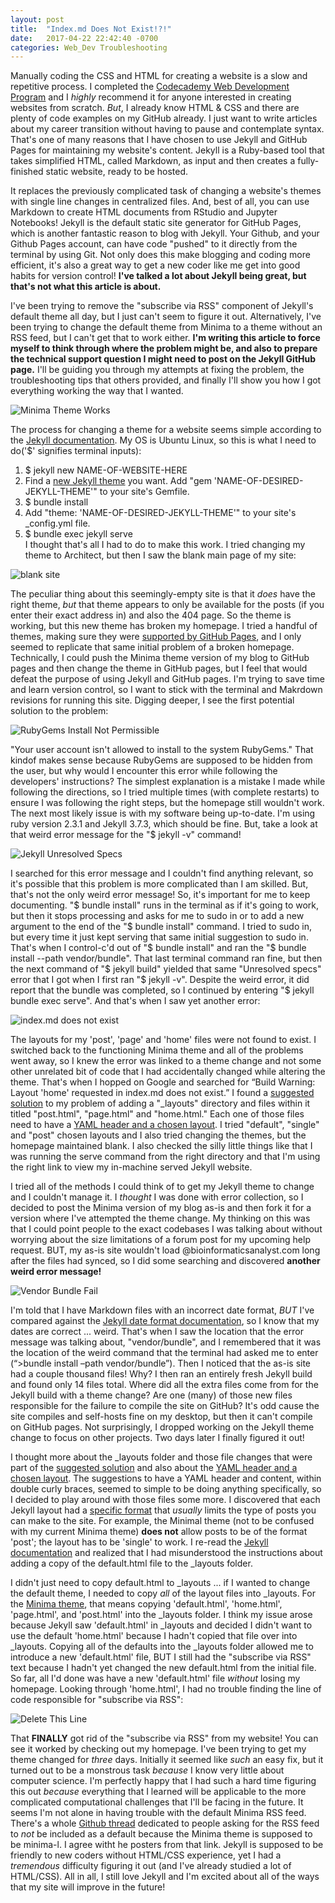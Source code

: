 ```yaml
---
layout: post
title:  "Index.md Does Not Exist!?!"
date:   2017-04-22 22:42:40 -0700
categories: Web_Dev Troubleshooting
---
```

Manually coding the CSS and HTML for creating a website is a slow and repetitive process. I completed the [Codecademy Web Development Program] and I *highly* recommend it for anyone interested in creating websites from scratch. *But*, I already know HTML & CSS and there are plenty of code examples on my GitHub already. I just want to write articles about my career transition without having to pause and contemplate syntax. That's one of many reasons that I have chosen to use Jekyll and GitHub Pages for maintaining my website's content. Jekyll is a Ruby-based tool that takes simplified HTML, called Markdown, as input and then creates a fully-finished static website, ready to be hosted.

It replaces the previously complicated task of changing a website's themes with single line changes in centralized files. And, best of all, you can use Markdown to create HTML documents from RStudio and Jupyter Notebooks! Jekyll is the default static site generator for GitHub Pages, which is another fantastic reason to blog with Jekyll. Your Github, and your Github Pages account, can have code "pushed" to it directly from the terminal by using Git. Not only does this make blogging and coding more efficient, it's also a great way to get a new coder like me get into good habits for version control! **I've talked a lot about Jekyll being great, but that's not what this article is about.**  

I've been trying to remove the "subscribe via RSS" component of Jekyll's default theme all day, but I just can't seem to figure it out. Alternatively, I've been trying to change the default theme from Minima to a theme without an RSS feed, but I can't get that to work either. **I'm writing this article to force myself to think through where the problem might be, and also to prepare the technical support question I might need to post on the Jekyll GitHub page.** I'll be guiding you through my attempts at fixing the problem, the troubleshooting tips that others provided, and finally I'll show you how I got everything working the way that I wanted.

![Minima Theme Works]({{"/assets/jekyll_theme/jekyll_welcome.png"}})

The process for changing a theme for a website seems simple according to the [Jekyll documentation]. My OS is Ubuntu Linux, so this is what I need to do('$' signifies terminal inputs):
1. $ jekyll new NAME-OF-WEBSITE-HERE
2. Find a [new Jekyll theme] you want. Add "gem 'NAME-OF-DESIRED-JEKYLL-THEME'" to your site's Gemfile.
3. $ bundle install
4. Add "theme: 'NAME-OF-DESIRED-JEKYLL-THEME'" to your site's _config.yml file.
5. $ bundle exec jekyll serve  
I thought that's all I had to do to make this work. I tried changing my theme to Architect, but then I saw the blank main page of my site:

![blank site]({{"/assets/jekyll_theme/home_not_exist.png"}})

The peculiar thing about this seemingly-empty site is that it *does* have the right theme, *but* that theme appears to only be available for the posts (if you enter their exact address in) and also the 404 page. So the theme is working, but this new theme has broken my homepage. I tried a handful of themes, making sure they were [supported by GitHub Pages], and I only seemed to replicate that same initial problem of a broken homepage. Technically, I could push the Minima theme version of my blog to GitHub pages and then change the theme in GitHub pages, but I feel that would defeat the purpose of using Jekyll and GitHub pages. I'm trying to save time and learn version control, so I want to stick with the terminal and Makrdown revisions for running this site. Digging deeper, I see the first potential solution to the problem:   

![RubyGems Install Not Permissible]({{"/assets/jekyll_theme/theme_no_permission.png"}})

"Your user account isn't allowed to install to the system RubyGems." That kindof makes sense because RubyGems are supposed to be hidden from the user, but why would I encounter this error while following the developers' instructions? The simplest explanation is a mistake I made while following the directions, so I tried multiple times (with complete restarts) to ensure I was following the right steps, but the homepage still wouldn't work. The next most likely issue is with my software being up-to-date. I'm using ruby version 2.3.1 and Jekyll 3.7.3, which should be fine. But, take a look at that weird error message for the "$ jekyll -v" command!

![Jekyll Unresolved Specs]({{"/assets/jekyll_theme/theme_unresolved_specs.png"}})

I searched for this error message and I couldn't find anything relevant, so it's possible that this problem is more complicated than I am skilled. But, that's not the only weird error message! So, it's important for me to keep documenting. "$ bundle install" runs in the terminal as if it's going to work, but then it stops processing and asks for me to sudo in or to add a new argument to the end of the "$ bundle install" command. I tried to sudo in, but every time it just kept serving that same initial suggestion to sudo in. That's when I control-c'd out of "$ bundle install" and ran the "$ bundle install --path vendor/bundle". That last terminal command ran fine, but then the next command of "$ jekyll build" yielded that same "Unresolved specs" error that I got when I first ran "$ jekyll -v". Despite the weird error, it did report that the bundle was completed, so I continued by entering "$ jekyll bundle exec serve". And that's when I saw yet another error:

![index.md does not exist]({{"/assets/jekyll_theme/page_not_exist.png"}})

The layouts for my 'post', 'page' and 'home' files were not found to exist. I switched back to the functioning Minima theme and all of the problems went away, so I knew the error was linked to a theme change and not some other unrelated bit of code that I had accidentally changed while altering the theme. That's when I hopped on Google and searched for “Build Warning: Layout 'home' requested in index.md does not exist.” I found a [suggested solution] to my problem of adding a "_layouts" directory and files within it titled "post.html", "page.html" and "home.html." Each one of those files need to have a [YAML header and a chosen layout]. I tried "default", "single" and "post" chosen layouts and I also tried changing the themes, but the homepage maintained blank. I also checked the silly little things like that I was running the serve command from the right directory and that I'm using the right link to view my in-machine served Jekyll website.

I tried all of the methods I could think of to get my Jekyll theme to change and I couldn't manage it. I *thought* I was done with error collection, so I decided to post the Minima version of my blog as-is and then fork it for a version where I've attempted the theme change. My thinking on this was that I could point people to the exact codebases I was talking about without worrying about the size limitations of a forum post for my upcoming help request. BUT, my as-is site wouldn't load @bioinformaticsanalyst.com long after the files had synced, so I did some searching and discovered **another weird error message!**

![Vendor Bundle Fail]({{"/assets/jekyll_theme/vendor_bundle_fail.png"}})

I'm told that I have Markdown files with an incorrect date format, *BUT* I've compared against the [Jekyll date format documentation], so I know that my dates are correct ... weird. That's when I saw the location that the error message was talking about, "vendor/bundle", and I remembered that it was the location of the weird command that the terminal had asked me to enter (“>bundle install –path vendor/bundle”). Then I noticed that the as-is site had a couple thousand files! Why? I then ran an entirely fresh Jekyll build and found only 14 files total. Where did all the extra files come from for the Jekyll build with a theme change? Are one (many) of those new files responsible for the failure to compile the site on GitHub? It's odd cause the site compiles and self-hosts fine on my desktop, but then it can't compile on GitHub pages. Not surprisingly, I dropped working on the Jekyll theme change to focus on other projects. Two days later I finally figured it out!

I thought more about the _layouts folder and those file changes that were part of the [suggested solution] and also about the [YAML header and a chosen layout]. The suggestions to have a YAML header and content, within double curly braces, seemed to simple to be doing anything specifically, so I decided to play around with those files some more. I discovered that each Jekyll layout had a [specific format] that *usually* limits the type of posts you can make to the site. For example, the Minimal theme (not to be confused with my current Minima theme) **does not** allow posts to be of the format 'post'; the layout has to be 'single' to work. I re-read the [Jekyll documentation] and realized that I had misunderstood the instructions about adding a copy of the default.html file to the _layouts folder.

I didn't just need to copy default.html to _layouts ... if I wanted to change the default theme, I needed to copy *all* of the layout files into _layouts. For the [Minima theme], that means copying 'default.html', 'home.html', 'page.html', and 'post.html' into the _layouts folder. I think my issue arose because Jekyll saw 'default.html' in _layouts and decided I didn't want to use the default 'home.html' because I hadn't copied that file over into _layouts. Copying all of the defaults into the _layouts folder allowed me to introduce a new 'default.html' file, BUT I still had the "subscribe via RSS" text because I hadn't yet changed the new default.html from the initial file. So far, all I'd done was have a new 'default.html' file *without* losing my homepage. Looking through 'home.html', I had no trouble finding the line of code responsible for "subscribe via RSS":

![Delete This Line]({{"/assets/jekyll_theme/delete_this_line.png"}})

That **FINALLY** got rid of the "subscribe via RSS" from my website! You can see it worked by checking out my homepage. I've been trying to get my theme changed for *three* days. Initially it seemed like *such* an easy fix, but it turned out to be a monstrous task *because* I know very little about computer science. I'm perfectly happy that I had such a hard time figuring this out *because* everything that I learned will be applicable to the more complicated computational challenges that I'll be facing in the future. It seems I'm not alone in having trouble with the default Minima RSS feed. There's a whole [Github thread] dedicated to people asking for the RSS feed to *not* be included as a default because the Minima theme is supposed to be minima-l. I agree witht he posters from that link. Jekyll is supposed to be friendly to new coders without HTML/CSS experience, yet I had a *tremendous* difficulty figuring it out (and I've already studied a lot of HTML/CSS). All in all, I still love Jekyll and I'm excited about all of the ways that my site will improve in the future!


[Codecademy Web Development Program]: https://www.codecademy.com/
[Jekyll documentation]: https://jekyllrb.com/docs/themes/
[new Jekyll theme]: https://rubygems.org/search?utf8=✓&query=jekyll-theme
[supported by GitHub Pages]: https://pages.github.com/themes/
[suggested solution]: https://github.com/benbalter/wordpress-to-jekyll-exporter/issues/37
[YAML header and a chosen layout]:https://github.com/github/pages-gem/issues/416
[Jekyll date format documentation]:https://jekyllrb.com/docs/posts/
[specific format]: https://github.com/github/pages-gem/issues/416
[Minima theme]:https://github.com/jekyll/minima
[Github thread]:https://github.com/jekyll/minima/issues/98
